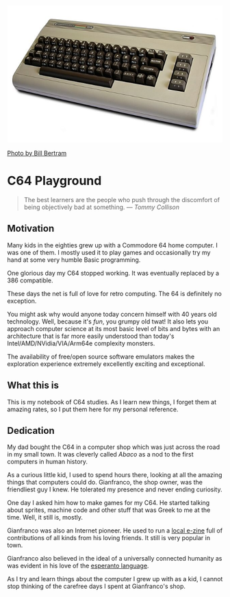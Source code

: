 ![The Commodore 64](img/640px-Commodore64.jpg)

[Photo by Bill Bertram](https://commons.wikimedia.org/w/index.php?curid=180885)

# C64 Playground

> The best learners are the people who push through the discomfort 
> of being objectively bad at something.
> — <cite>Tommy Collison</cite>


## Motivation

Many kids in the eighties grew up with a Commodore 64 home computer. I
was one of them. I mostly used it to play games and occasionally try
my hand at some very humble Basic programming.

One glorious day my C64 stopped working. It was eventually replaced by
a 386 compatible.

These days the net is full of love for retro computing. The 64 is
definitely no exception.

You might ask why would anyone today concern himself with 40 years old
technology. Well, because it's *fun*, you grumpy old twat!
It also lets you approach computer science at its most basic level of
bits and bytes with an architecture that is far more easily understood
than today's Intel/AMD/NVidia/VIA/Arm64e complexity monsters.

The availability of free/open source software emulators makes the
exploration experience extremely excellently exciting and exceptional.

## What this is

This is my notebook of C64 studies. As I learn new things, I forget
them at amazing rates, so I put them here for my personal reference.

## Dedication

My dad bought the C64 in a computer shop which was just across the
road in my small town. It was cleverly called *Abaco* as a nod to the
first computers in human history.

As a curious little kid, I used to spend hours there, looking at all
the amazing things that computers could do. Gianfranco, the shop
owner, was the friendliest guy I knew. He tolerated my presence and
never ending curiosity.

One day I asked him how to make games for my C64. He started talking
about sprites, machine code and other stuff that was Greek to me at
the time. Well, it still is, mostly.

Gianfranco was also an Internet pioneer. He used to run
a [local e-zine](http://www.ciociari.com/) full of contributions of
all kinds from his loving friends. It still is very popular in town.

Gianfranco also believed in the ideal of a universally connected humanity as
was evident in his love of the [esperanto
language](https://eo.wikipedia.org/wiki/Gianfranco_Molle).

As I try and learn things about the computer I grew up with as a kid,
I cannot stop thinking of the carefree days I spent at Gianfranco's
shop.

